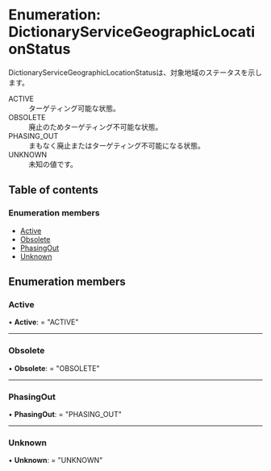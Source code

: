 # Enumeration: DictionaryServiceGeographicLocationStatus


<div lang=\"ja\">DictionaryServiceGeographicLocationStatusは、対象地域のステータスを示します。</div>  <dl class=term>   <dt class=\"term__item\">ACTIVE</dt>   <dd class=\"term__desc\"><span lang=\"ja\">ターゲティング可能な状態。</span></dd>   <dt class=\"term__item\">OBSOLETE</dt>   <dd class=\"term__desc\"><span lang=\"ja\">廃止のためターゲティング不可能な状態。</span></dd>   <dt class=\"term__item\">PHASING_OUT</dt>   <dd class=\"term__desc\"><span lang=\"ja\">まもなく廃止またはターゲティング不可能になる状態。</span></dd>   <dt class=\"term__item\">UNKNOWN</dt>   <dd class=\"term__desc\"><span lang=\"ja\">未知の値です。</span></dd> </dl>

## Table of contents

### Enumeration members

- [Active](dictionaryservicegeographiclocationstatus.md#active)
- [Obsolete](dictionaryservicegeographiclocationstatus.md#obsolete)
- [PhasingOut](dictionaryservicegeographiclocationstatus.md#phasingout)
- [Unknown](dictionaryservicegeographiclocationstatus.md#unknown)

## Enumeration members

### Active

• **Active**: = "ACTIVE"

___

### Obsolete

• **Obsolete**: = "OBSOLETE"

___

### PhasingOut

• **PhasingOut**: = "PHASING\_OUT"

___

### Unknown

• **Unknown**: = "UNKNOWN"
